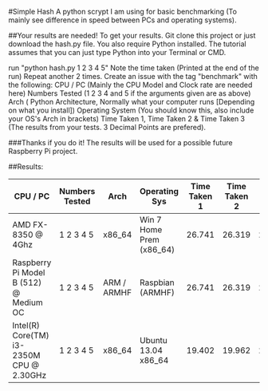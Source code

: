 #Simple Hash
A python scrypt I am using for basic benchmarking (To mainly see difference in speed between PCs and operating systems).

##Your results are needed! 
To get your results.
Git clone this project or just download the hash.py file. You also require Python installed. The tutorial assumes that you can just type Python into your Terminal or CMD.

run "python hash.py 1 2 3 4 5"
Note the time taken (Printed at the end of the run)
Repeat another 2 times.
Create an issue with the tag "benchmark" with the following:
CPU / PC (Mainly the CPU Model and Clock rate are needed here)
Numbers Tested (1 2 3 4 and 5 if the arguments given are as above)
Arch ( Python Architecture, Normally what your computer runs [Depending on what you install])
Operating System (You should know this, also include your OS's Arch in brackets)
Time Taken 1, Time Taken 2 & Time Taken 3 (The results from your tests. 3 Decimal Points are prefered).

###Thanks if you do it! The results will be used for a possible future Raspberry Pi project.


##Results:

| CPU / PC | Numbers Tested | Arch | Operating Sys | Time Taken 1 | Time Taken 2 | Time Taken 3 |
| --- | --- | --- | --- | --- | --- | --- |
| AMD FX-8350 @ 4Ghz | 1 2 3 4 5 | x86_64 | Win 7 Home Prem (x86_64) | 26.741 | 26.319 | 26.457 |
| Raspberry Pi Model B (512) @ Medium OC | 1 2 3 4 5 | ARM / ARMHF | Raspbian (ARMHF) | 26.741 | 26.319 | 26.457 |
| Intel(R) Core(TM) i3-2350M CPU @ 2.30GHz | 1 2 3 4 5 | x86_64 | Ubuntu 13.04 x86_64 | 19.402 | 19.962 | 20.45 |



<!--- |Template | Blank | 1 2 3 4 5 | x86 / x86_64 / ARM / Arch | OS (Arch) | 0.000 | 0.000 | 0.000 |--->
